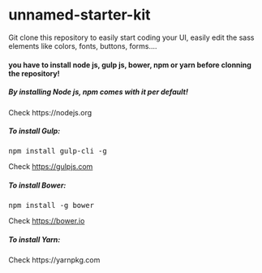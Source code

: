# unnamed-starter-kit
Git clone this repository to easily start coding your UI, easily edit the sass elements like colors, fonts, buttons, forms....

<h4>you have to install node js, gulp js, bower, npm or yarn before clonning the repository!</h4>

<h5>By installing Node js, npm comes with it per default!</h5>
Check https://nodejs.org

<h5>To install Gulp:</h5>
<pre>npm install gulp-cli -g</pre>

Check https://gulpjs.com 

<h5>To install Bower:</h5>
<pre>npm install -g bower</pre>

Check https://bower.io 

<h5>To install Yarn:</h5>
Check https://yarnpkg.com
